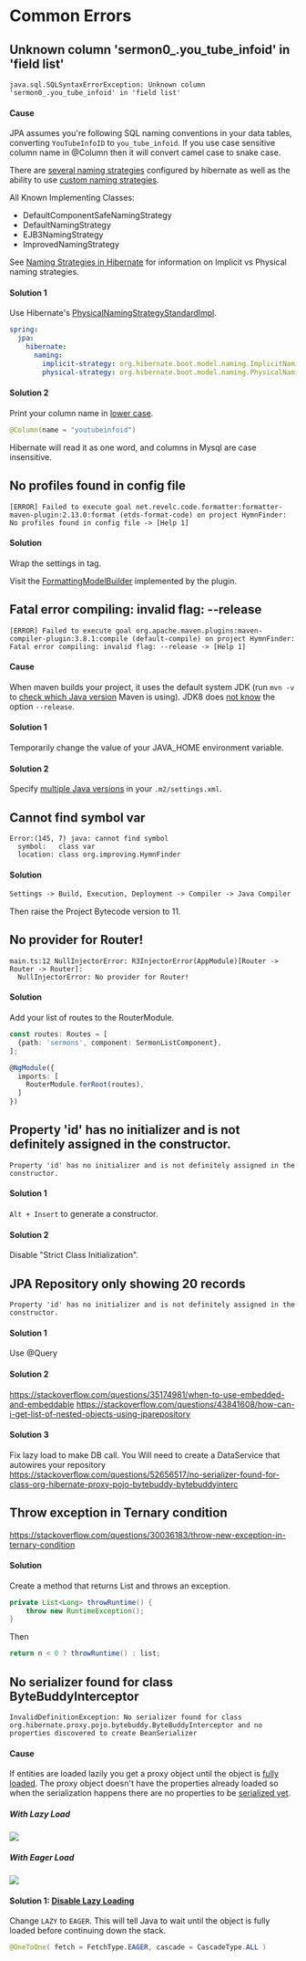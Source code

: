 # Common Errors

## Unknown column 'sermon0_.you_tube_infoid' in 'field list'

```warn
java.sql.SQLSyntaxErrorException: Unknown column 'sermon0_.you_tube_infoid' in 'field list'
```

#### Cause

JPA assumes you're following SQL naming conventions in your data tables, converting `YouTubeInfoID` to `you_tube_infoid`.
If you use case sensitive column name in @Column then it will convert camel case to snake case.

There are [several naming strategies](https://docs.jboss.org/hibernate/orm/3.5/javadocs/org/hibernate/cfg/NamingStrategy.html) configured by hibernate as well as the ability to use [custom naming strategies](https://www.baeldung.com/hibernate-naming-strategy).

All Known Implementing Classes:
* DefaultComponentSafeNamingStrategy
* DefaultNamingStrategy
* EJB3NamingStrategy
* ImprovedNamingStrategy

See [Naming Strategies in Hibernate](https://thorben-janssen.com/naming-strategies-in-hibernate-5/) for information on Implicit vs Physical naming strategies.

#### Solution 1

Use Hibernate's [PhysicalNamingStrategyStandardImpl](https://stackoverflow.com/questions/38794253/moving-spring-boot-1-3-to-1-4-hibernate-4-to-5-pascal-case-issues).

```yml
spring:
  jpa:
    hibernate:
      naming:
        implicit-strategy: org.hibernate.boot.model.naming.ImplicitNamingStrategyJpaCompliantImpl
        physical-strategy: org.hibernate.boot.model.naming.PhysicalNamingStrategyStandardImpl
```

#### Solution 2

Print your column name in [lower case](https://stackoverflow.com/questions/50567041/spring-boot-jpa-unknown-column-in-field-list). 
                                      
```java
@Column(name = "youtubeinfoid")
```

Hibernate will read it as one word, and columns in Mysql are case insensitive.

## No profiles found in config file

```error
[ERROR] Failed to execute goal net.revelc.code.formatter:formatter-maven-plugin:2.13.0:format (etds-format-code) on project HymnFinder: No profiles found in config file -> [Help 1]
```

#### Solution

Wrap the settings in <Profile> tag.

Visit the [FormattingModelBuilder](https://upsource.jetbrains.com/idea-ce/file/idea-ce-4b94ba01122752d7576eb9d69638b6e89d1671b7/platform/code-style-api/src/com/intellij/formatting/FormattingModelBuilder.java?_ga=2.144095349.1972292233.1613953362-887384512.1579637476) implemented by the plugin.

## Fatal error compiling: invalid flag: --release

```error
[ERROR] Failed to execute goal org.apache.maven.plugins:maven-compiler-plugin:3.8.1:compile (default-compile) on project HymnFinder: Fatal error compiling: invalid flag: --release -> [Help 1]
```

#### Cause

When maven builds your project, it uses the default system JDK
(run `mvn -v` to [check which Java version](https://stackoverflow.com/questions/49105941/intellij-maven-project-fatal-error-compiling-invalid-flag-release) Maven is using).
JDK8 does
[not know](https://stackoverflow.com/questions/62298577/fatal-error-compiling-invalid-flag-release-java-8)
the option `--release`.

#### Solution 1

Temporarily change the value of your JAVA_HOME environment variable.

#### Solution 2

Specify [multiple Java versions](https://stackoverflow.com/questions/2503658/specify-jdk-for-maven-to-use) in your `.m2/settings.xml`.

## Cannot find symbol var

```log
Error:(145, 7) java: cannot find symbol
  symbol:   class var
  location: class org.improving.HymnFinder
```

#### Solution

```txt
Settings -> Build, Execution, Deployment -> Compiler -> Java Compiler
```

Then raise the Project Bytecode version to 11.

## No provider for Router!

```log
main.ts:12 NullInjectorError: R3InjectorError(AppModule)[Router -> Router -> Router]: 
  NullInjectorError: No provider for Router!
```

#### Solution

Add your list of routes to the RouterModule.

```typescript
const routes: Routes = [
  {path: 'sermons', component: SermonListComponent},
];

@NgModule({
  imports: [
    RouterModule.forRoot(routes),
  ]
})
```

## Property 'id' has no initializer and is not definitely assigned in the constructor.

```log
Property 'id' has no initializer and is not definitely assigned in the constructor.
```

#### Solution 1

`Alt + Insert` to generate a constructor.

#### Solution 2

Disable "Strict Class Initialization".

## JPA Repository only showing 20 records

```log
Property 'id' has no initializer and is not definitely assigned in the constructor.
```

#### Solution 1

Use @Query

#### Solution 2

https://stackoverflow.com/questions/35174981/when-to-use-embedded-and-embeddable
https://stackoverflow.com/questions/43841608/how-can-i-get-list-of-nested-objects-using-jparepository

#### Solution 3

Fix lazy load to make DB call. You Will need to create a DataService that autowires your repository
https://stackoverflow.com/questions/52656517/no-serializer-found-for-class-org-hibernate-proxy-pojo-bytebuddy-bytebuddyinterc

## Throw exception in Ternary condition

https://stackoverflow.com/questions/30036183/throw-new-exception-in-ternary-condition

#### Solution

Create a method that returns List<Long> and throws an exception.

```java
private List<Long> throwRuntime() {
    throw new RuntimeException();
}
```

Then

```Java
return n < 0 ? throwRuntime() : list;
```

## No serializer found for class ByteBuddyInterceptor

```log
InvalidDefinitionException: No serializer found for class org.hibernate.proxy.pojo.bytebuddy.ByteBuddyInterceptor and no properties discovered to create BeanSerializer
```

#### Cause

If entities are loaded lazily you get a proxy object until the object is [fully loaded](https://stackoverflow.com/questions/24994440/no-serializer-found-for-class-org-hibernate-proxy-pojo-javassist-javassist).
The proxy object doesn't have the properties already loaded so when the serialization
happens there are no properties to be [serialized yet](https://stackoverflow.com/questions/52656517/no-serializer-found-for-class-org-hibernate-proxy-pojo-bytebuddy-bytebuddyinterc).

##### With Lazy Load

![](https://i.ibb.co/28BR74X/image.png)

##### With Eager Load

![](https://i.ibb.co/Tk9mQsW/image.png)


#### Solution 1: [Disable Lazy Loading](https://stackoverflow.com/questions/5479140/disable-lazy-loading-in-hibernate)

Change `LAZY` to `EAGER`. This will tell Java to wait until the object is fully loaded before continuing down the stack.

```java
@OneToOne( fetch = FetchType.EAGER, cascade = CascadeType.ALL )
```